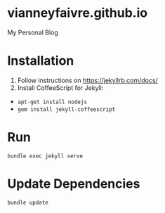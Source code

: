 # vianneyfaivre.github.io

My Personal Blog

# Installation

1. Follow instructions on https://jekyllrb.com/docs/
2. Install CoffeeScript for Jekyll:
  - `apt-get install nodejs`
  - `gem install jekyll-coffeescript`

# Run

`bundle exec jekyll serve`

# Update Dependencies

`bundle update`